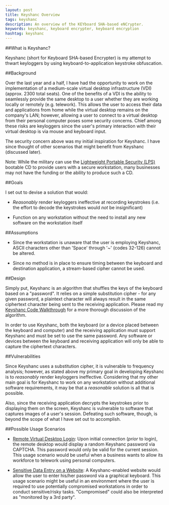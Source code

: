 ```yaml
---
layout: post
title: Keyshanc Overview
tags: keyshanc
description: An overview of the KEYboard SHA-based eNCrypter.
keywords: keyshanc, keyboard encrypter, keyboard encryption
hashtag: keyshanc
---
```

##What is Keyshanc?

Keyshanc \(short for Keyboard SHA-based Encrypter\) is my attempt to thwart keyloggers by using keyboard-to-application keystroke obfuscation.

##Background

Over the last year and a half, I have had the opportunity to work on the implementation of a medium-scale virtual desktop infrastructure \(VDI\) \(approx. 2300 total seats\). One of the benefits of a VDI is the ability to seamlessly provide the same desktop to a user whether they are working locally or remotely \(e.g. telework\). This allows the user to access their data and applications from home while the virtual desktop remains on the company's LAN; however, allowing a user to connect to a virtual desktop from their personal computer poses some security concerns. Chief among these risks are keyloggers since the user's primary interaction with their virtual desktop is via mouse and keyboard input.

The security concern above was my initial inspiration for Keyshanc. I have since thought of other scenarios that might benefit from Keyshanc \(discussed later\).

Note: While the military can use the [Lightweight Portable Security (LPS)](http://www.spi.dod.mil/lipose.htm) bootable CD to provide users with a secure workstation, many businesses may not have the funding or the ability to produce such a CD.

##Goals

I set out to devise a solution that would:

* <i>Reasonably</i> render keyloggers ineffective at recording keystrokes \(i.e. the effort to decode the keystrokes would <i>not</i> be insignificant\)

* Function on any workstation without the need to install any new software on the workstation itself

##Assumptions

* Since the workstation is unaware that the user is employing Keyshanc, ASCII characters other than 'Space' through '~' \(codes 32\-126\) cannot be altered.

* Since no method is in place to ensure timing between the keyboard and destination application, a stream-based cipher cannot be used.

##Design

Simply put, Keyshanc is an algorithm that shuffles the keys of the keyboard based on a "password". It relies on a simple substitution cipher \- for any given password, a plaintext character will always result in the same ciphertext character being sent to the receiving application. Please read my [Keyshanc Code Walkthrough](http://andrewcreed.com/2012/04/06/keyshanc-code-walkthrough.html) for a more thorough discussion of the algorithm.

In order to use Keyshanc, both the keyboard \(or a device placed between the keyboard and computer\) and the receiving application must support Keyshanc and must be set to use the same password. Any software or devices between the keyboard and receiving application will only be able to capture the ciphertext characters.

##Vulnerabilities

Since Keyshanc uses a substitution cipher, it is vulnerable to frequency analysis; however, as stated above my primary goal in developing Keyshanc is to <i>reasonably</i> render keyloggers ineffective. Considering that my other main goal is for Keyshanc to work on any workstation without additional software requirements, it may be that a <i>reasonable</i> solution is all that is possible.

Also, since the receiving application decrypts the keystrokes prior to displaying them on the screen, Keyshanc is vulnerable to software that captures images of a user's session. Defeating such software, though, is beyond the scope of what I have set out to accomplish.

##Possible Usage Scenarios

* <u>Remote Virtual Desktop Login</u>: Upon initial connection \(<i>prior</i> to login\), the remote desktop would display a random Keyshanc password via CAPTCHA. This password would only be valid for the current session. This usage scenario would be useful when a business wants to allow its workforce to telework using personal computers.

* <u>Sensitive Data Entry on a Website</u>: A Keyshanc\-enabled website would allow the user to enter his/her password via a graphical keyboard. This usage scenario might be useful in an environment where the user is required to use potentially compromised workstations in order to conduct sensitive/risky tasks. "Compromised" could also be interpreted as "monitored by a 3rd party".